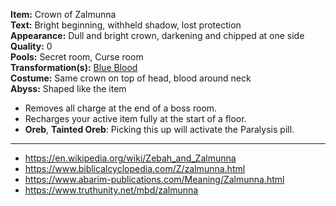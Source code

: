 **Item:** Crown of Zalmunna
<br>
**Text:** Bright beginning, withheld shadow, lost protection
<br>
**Appearance:** Dull and bright crown, darkening and chipped at one side
<br>
**Quality:** 0
<br>
**Pools:** Secret room, Curse room
<br>
**Transformation(s):** [Blue Blood](/docs/transformations/Blue%20Blood/idea.md)
<br>
**Costume:** Same crown on top of head, blood around neck
<br>
**Abyss:** Shaped like the item

- Removes all charge at the end of a boss room.
- Recharges your active item fully at the start of a floor.
- **Oreb**, **Tainted Oreb**: Picking this up will activate the Paralysis pill.

---

- https://en.wikipedia.org/wiki/Zebah_and_Zalmunna
- https://www.biblicalcyclopedia.com/Z/zalmunna.html
- https://www.abarim-publications.com/Meaning/Zalmunna.html
- https://www.truthunity.net/mbd/zalmunna